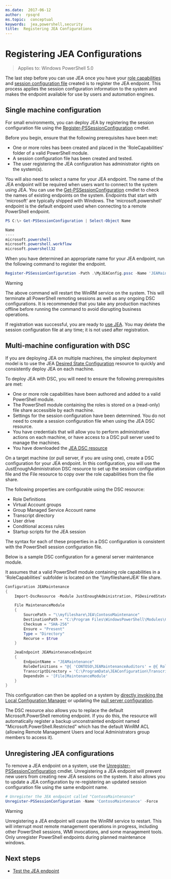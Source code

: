 ```yaml
---
ms.date:  2017-06-12
author:  rpsqrd
ms.topic:  conceptual
keywords:  jea,powershell,security
title:  Registering JEA Configurations
---
```


# Registering JEA Configurations

> Applies to: Windows PowerShell 5.0

The last step before you can use JEA once you have your [role capabilities](role-capabilities.md) and [session configuration file](session-configurations.md) created is to register the JEA endpoint.
This process applies the session configuration information to the system and makes the endpoint available for use by users and automation engines.

## Single machine configuration

For small environments, you can deploy JEA by registering the session configuration file using the [Register-PSSessionConfiguration](https://msdn.microsoft.com/powershell/reference/5.1/microsoft.powershell.core/register-pssessionconfiguration) cmdlet.

Before you begin, ensure that the following prerequisites have been met:
- One or more roles has been created and placed in the 'RoleCapabilities' folder of a valid PowerShell module.
- A session configuration file has been created and tested.
- The user registering the JEA configuration has administrator rights on the system(s).

You will also need to select a name for your JEA endpoint.
The name of the JEA endpoint will be required when users want to connect to the system using JEA.
You can use the [Get-PSSessionConfiguration](https://msdn.microsoft.com/powershell/reference/5.1/microsoft.powershell.core/get-pssessionconfiguration) cmdlet to check the names of existing endpoints on the system.
Endpoints that start with 'microsoft' are typically shipped with Windows.
The 'microsoft.powershell' endpoint is the default endpoint used when connecting to a remote PowerShell endpoint.

```powershell
PS C:\> Get-PSSessionConfiguration | Select-Object Name

Name
----
microsoft.powershell
microsoft.powershell.workflow
microsoft.powershell32
```

When you have determined an appropriate name for your JEA endpoint, run the following command to register the endpoint.

```powershell
Register-PSSessionConfiguration -Path .\MyJEAConfig.pssc -Name 'JEAMaintenance' -Force
```

> [!WARNING]
> The above command will restart the WinRM service on the system.
> This will terminate all PowerShell remoting sessions as well as any ongoing DSC configurations.
> It is recommended that you take any production machines offline before running the command to avoid disrupting business operations.

If registration was successful, you are ready to [use JEA](using-jea.md).
You may delete the session configuration file at any time; it is not used after registration.

## Multi-machine configuration with DSC

If you are deploying JEA on multiple machines, the simplest deployment model is to use the JEA [Desired State Configuration](https://msdn.microsoft.com/en-us/powershell/dsc/overview) resource to quickly and consistently deploy JEA on each machine.

To deploy JEA with DSC, you will need to ensure the following prerequisites are met:
- One or more role capabilities have been authored and added to a valid PowerShell module.
- The PowerShell module containing the roles is stored on a (read-only) file share accessible by each machine.
- Settings for the session configuration have been determined. You do not need to create a session configuration file when using the JEA DSC resource.
- You have credentials that will allow you to perform administrative actions on each machine, or have access to a DSC pull server used to manage the machines.
- You have downloaded the [JEA DSC resource](https://github.com/PowerShell/JEA/tree/master/DSC%20Resource)

On a target machine (or pull server, if you are using one), create a DSC configuration for your JEA endpoint.
In this configuration, you will use the JustEnoughAdministration DSC resource to set up the session configuration file and the File resource to copy over the role capabilities from the file share.

The following properties are configurable using the DSC resource:
- Role Definitions
- Virtual Account groups
- Group Managed Service Account name
- Transcript directory
- User drive
- Conditional access rules
- Startup scripts for the JEA session

The syntax for each of these properties in a DSC configuration is consistent with the PowerShell session configuration file.

Below is a sample DSC configuration for a general server maintenance module.

It assumes that a valid PowerShell module containing role capabilities in a 'RoleCapabilities' subfolder is located on the '\\\\myfileshare\\JEA' file share.


```powershell
Configuration JEAMaintenance
{
    Import-DscResource -Module JustEnoughAdministration, PSDesiredStateConfiguration

    File MaintenanceModule
    {
        SourcePath = "\\myfileshare\JEA\ContosoMaintenance"
        DestinationPath = "C:\Program Files\WindowsPowerShell\Modules\ContosoMaintenance"
        Checksum = "SHA-256"
        Ensure = "Present"
        Type = "Directory"
        Recurse = $true
    }

    JeaEndpoint JEAMaintenanceEndpoint
    {
        EndpointName = "JEAMaintenance"
        RoleDefinitions = "@{ 'CONTOSO\JEAMaintenanceAuditors' = @{ RoleCapabilities = 'GeneralServerMaintenance-Audit' }; 'CONTOSO\JEAMaintenanceAdmins' = @{ RoleCapabilities = 'GeneralServerMaintenance-Audit', 'GeneralServerMaintenance-Admin' } }"
        TranscriptDirectory = 'C:\ProgramData\JEAConfiguration\Transcripts'
        DependsOn = '[File]MaintenanceModule'
    }
}
```

This configuration can then be applied on a system by [directly invoking the Local Configuration Manager](https://msdn.microsoft.com/en-us/powershell/dsc/metaconfig) or updating the [pull server configuration](https://msdn.microsoft.com/en-us/powershell/dsc/pullserver).

The DSC resource also allows you to replace the default Microsoft.PowerShell remoting endpoint.
If you do this, the resource will automatically register a backup unconstrainted endpoint named "Microsoft.PowerShell.Restricted" which has the default WinRM ACL (allowing Remote Management Users and local Administrators group members to access it).

## Unregistering JEA configurations

To remove a JEA endpoint on a system, use the [Unregister-PSSessionConfiguration](https://msdn.microsoft.com/powershell/reference/5.1/microsoft.powershell.core/Unregister-PSSessionConfiguration) cmdlet.
Unregistering a JEA endpoint will prevent new users from creating new JEA sessions on the system.
It also allows you to update a JEA configuration by re-registering an updated session configuration file using the same endpoint name.

```powershell
# Unregister the JEA endpoint called "ContosoMaintenance"
Unregister-PSSessionConfiguration -Name 'ContosoMaintenance' -Force
```

> [!WARNING]
> Unregistering a JEA endpoint will cause the WinRM service to restart.
> This will interrupt most remote management operations in progress, including other PowerShell sessions, WMI invocations, and some management tools.
> Only unregister PowerShell endpoints during planned maintenance windows.

## Next steps

- [Test the JEA endpoint](using-jea.md)

